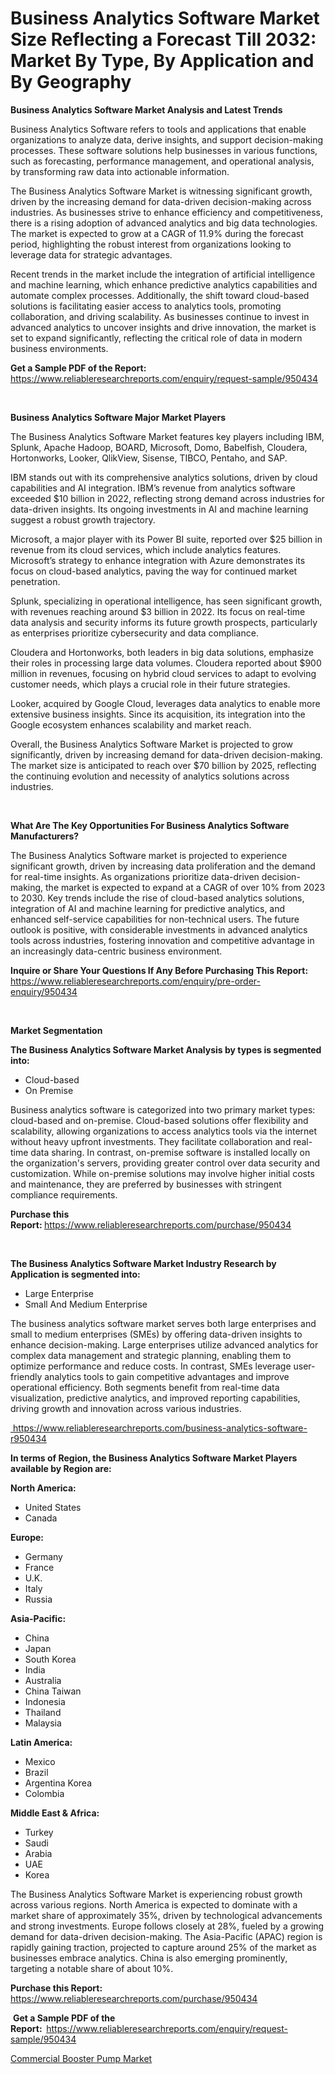 <p><h1>Business Analytics Software Market Size Reflecting a Forecast Till 2032: Market By Type, By Application and By Geography</h1></p><p><strong>Business Analytics Software Market Analysis and Latest Trends</strong></p>
<p><p>Business Analytics Software refers to tools and applications that enable organizations to analyze data, derive insights, and support decision-making processes. These software solutions help businesses in various functions, such as forecasting, performance management, and operational analysis, by transforming raw data into actionable information.</p><p>The Business Analytics Software Market is witnessing significant growth, driven by the increasing demand for data-driven decision-making across industries. As businesses strive to enhance efficiency and competitiveness, there is a rising adoption of advanced analytics and big data technologies. The market is expected to grow at a CAGR of 11.9% during the forecast period, highlighting the robust interest from organizations looking to leverage data for strategic advantages.</p><p>Recent trends in the market include the integration of artificial intelligence and machine learning, which enhance predictive analytics capabilities and automate complex processes. Additionally, the shift toward cloud-based solutions is facilitating easier access to analytics tools, promoting collaboration, and driving scalability. As businesses continue to invest in advanced analytics to uncover insights and drive innovation, the market is set to expand significantly, reflecting the critical role of data in modern business environments.</p></p>
<p><strong>Get a Sample PDF of the Report:&nbsp;</strong> <a href="https://www.reliableresearchreports.com/enquiry/request-sample/950434?utm_campaign=3257&utm_medium=2&utm_source=Github&utm_content=ia&utm_term=06032025&utm_id=business-analytics-software">https://www.reliableresearchreports.com/enquiry/request-sample/950434</a></p>
<p>&nbsp;</p>
<p><strong>Business Analytics Software Major Market Players</strong></p>
<p><p>The Business Analytics Software Market features key players including IBM, Splunk, Apache Hadoop, BOARD, Microsoft, Domo, Babelfish, Cloudera, Hortonworks, Looker, QlikView, Sisense, TIBCO, Pentaho, and SAP. </p><p>IBM stands out with its comprehensive analytics solutions, driven by cloud capabilities and AI integration. IBM’s revenue from analytics software exceeded $10 billion in 2022, reflecting strong demand across industries for data-driven insights. Its ongoing investments in AI and machine learning suggest a robust growth trajectory.</p><p>Microsoft, a major player with its Power BI suite, reported over $25 billion in revenue from its cloud services, which include analytics features. Microsoft’s strategy to enhance integration with Azure demonstrates its focus on cloud-based analytics, paving the way for continued market penetration.</p><p>Splunk, specializing in operational intelligence, has seen significant growth, with revenues reaching around $3 billion in 2022. Its focus on real-time data analysis and security informs its future growth prospects, particularly as enterprises prioritize cybersecurity and data compliance.</p><p>Cloudera and Hortonworks, both leaders in big data solutions, emphasize their roles in processing large data volumes. Cloudera reported about $900 million in revenues, focusing on hybrid cloud services to adapt to evolving customer needs, which plays a crucial role in their future strategies.</p><p>Looker, acquired by Google Cloud, leverages data analytics to enable more extensive business insights. Since its acquisition, its integration into the Google ecosystem enhances scalability and market reach.</p><p>Overall, the Business Analytics Software Market is projected to grow significantly, driven by increasing demand for data-driven decision-making. The market size is anticipated to reach over $70 billion by 2025, reflecting the continuing evolution and necessity of analytics solutions across industries.</p></p>
<p>&nbsp;</p>
<p><strong>What Are The Key Opportunities For Business Analytics Software Manufacturers?</strong></p>
<p><p>The Business Analytics Software market is projected to experience significant growth, driven by increasing data proliferation and the demand for real-time insights. As organizations prioritize data-driven decision-making, the market is expected to expand at a CAGR of over 10% from 2023 to 2030. Key trends include the rise of cloud-based analytics solutions, integration of AI and machine learning for predictive analytics, and enhanced self-service capabilities for non-technical users. The future outlook is positive, with considerable investments in advanced analytics tools across industries, fostering innovation and competitive advantage in an increasingly data-centric business environment.</p></p>
<p><strong>Inquire or Share Your Questions If Any Before Purchasing This Report:</strong> <a href="https://www.reliableresearchreports.com/enquiry/pre-order-enquiry/950434?utm_campaign=3257&utm_medium=2&utm_source=Github&utm_content=ia&utm_term=06032025&utm_id=business-analytics-software">https://www.reliableresearchreports.com/enquiry/pre-order-enquiry/950434</a></p>
<p>&nbsp;</p>
<p><strong>Market Segmentation</strong></p>
<p><strong>The Business Analytics Software Market Analysis by types is segmented into:</strong></p>
<p><ul><li>Cloud-based</li><li>On Premise</li></ul></p>
<p><p>Business analytics software is categorized into two primary market types: cloud-based and on-premise. Cloud-based solutions offer flexibility and scalability, allowing organizations to access analytics tools via the internet without heavy upfront investments. They facilitate collaboration and real-time data sharing. In contrast, on-premise software is installed locally on the organization's servers, providing greater control over data security and customization. While on-premise solutions may involve higher initial costs and maintenance, they are preferred by businesses with stringent compliance requirements.</p></p>
<p><strong>Purchase this Report:&nbsp;</strong><a href="https://www.reliableresearchreports.com/purchase/950434?utm_campaign=3257&utm_medium=2&utm_source=Github&utm_content=ia&utm_term=06032025&utm_id=business-analytics-software">https://www.reliableresearchreports.com/purchase/950434</a></p>
<p>&nbsp;</p>
<p><strong>The Business Analytics Software Market Industry Research by Application is segmented into:</strong></p>
<p><ul><li>Large Enterprise</li><li>Small And Medium Enterprise</li></ul></p>
<p><p>The business analytics software market serves both large enterprises and small to medium enterprises (SMEs) by offering data-driven insights to enhance decision-making. Large enterprises utilize advanced analytics for complex data management and strategic planning, enabling them to optimize performance and reduce costs. In contrast, SMEs leverage user-friendly analytics tools to gain competitive advantages and improve operational efficiency. Both segments benefit from real-time data visualization, predictive analytics, and improved reporting capabilities, driving growth and innovation across various industries.</p></p>
<p><a href="https://www.reliableresearchreports.com/business-analytics-software-r950434?utm_campaign=3257&utm_medium=2&utm_source=Github&utm_content=ia&utm_term=06032025&utm_id=business-analytics-software">&nbsp;https://www.reliableresearchreports.com/business-analytics-software-r950434</a></p>
<p><strong>In terms of Region, the Business Analytics Software Market Players available by Region are:</strong></p>
<p>
    <p> <strong> North America: </strong>
        <ul>
            <li>United States</li>
            <li>Canada</li>
        </ul>
        </p> 
    <p> <strong> Europe: </strong>
        <ul>
            <li>Germany</li>
            <li>France</li>
            <li>U.K.</li>
            <li>Italy</li>
            <li>Russia</li>
        </ul>
        </p> 
    <p> <strong> Asia-Pacific: </strong>
        <ul>
            <li>China</li>
            <li>Japan</li>
            <li>South Korea</li>
            <li>India</li>
            <li>Australia</li>
            <li>China Taiwan</li>
            <li>Indonesia</li>
            <li>Thailand</li>
            <li>Malaysia</li>
        </ul>
        </p> 
    <p> <strong> Latin America: </strong>
        <ul>
            <li>Mexico</li>
            <li>Brazil</li>
            <li>Argentina Korea</li>
            <li>Colombia</li>
        </ul>
        </p> 
    <p> <strong> Middle East & Africa: </strong>
        <ul>
            <li>Turkey</li>
            <li>Saudi</li>
            <li>Arabia</li>
            <li>UAE</li>
            <li>Korea</li>
        </ul>
    </p>
    </p>
<p><p>The Business Analytics Software Market is experiencing robust growth across various regions. North America is expected to dominate with a market share of approximately 35%, driven by technological advancements and strong investments. Europe follows closely at 28%, fueled by a growing demand for data-driven decision-making. The Asia-Pacific (APAC) region is rapidly gaining traction, projected to capture around 25% of the market as businesses embrace analytics. China is also emerging prominently, targeting a notable share of about 10%.</p></p>
<p><strong>Purchase this Report: </strong><a href="https://www.reliableresearchreports.com/purchase/950434?utm_campaign=3257&utm_medium=2&utm_source=Github&utm_content=ia&utm_term=06032025&utm_id=business-analytics-software">https://www.reliableresearchreports.com/purchase/950434</a></p>
<p>&nbsp;<strong>Get a Sample PDF of the Report:&nbsp;&nbsp;</strong><a href="https://www.reliableresearchreports.com/enquiry/request-sample/950434?utm_campaign=3257&utm_medium=2&utm_source=Github&utm_content=ia&utm_term=06032025&utm_id=business-analytics-software">https://www.reliableresearchreports.com/enquiry/request-sample/950434</a></p>
<p><strong></strong></p>
<p><p><a href="https://github.com/leehihkl/Market-Research-Report-List-1/blob/main/commercial-booster-pump-market.md?utm_campaign=3257&utm_medium=2&utm_source=Github&utm_content=ia&utm_term=06032025&utm_id=business-analytics-software">Commercial Booster Pump Market</a></p></p>